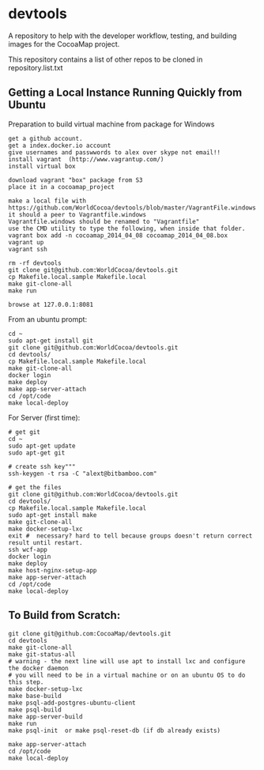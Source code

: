 devtools
========

A repository to help with the developer workflow, testing, and building images for the CocoaMap project.

This repository contains a list of other repos to be cloned in repository.list.txt


Getting a Local Instance Running Quickly from Ubuntu
----------------------------------------------------

Preparation to build virtual machine from package for Windows

    get a github account.
    get a index.docker.io account
    give usernames and passwwords to alex over skype not email!!
    install vagrant  (http://www.vagrantup.com/)
    install virtual box

    download vagrant "box" package from S3
    place it in a cocoamap_project

    make a local file with https://github.com/WorldCocoa/devtools/blob/master/VagrantFile.windows
    it should a peer to Vagrantfile.windows 
    Vagrantfile.windows should be renamed to "Vagrantfile"
    use the CMD utility to type the following, when inside that folder.
    vagrant box add -n cocoamap_2014_04_08 cocoamap_2014_04_08.box
    vagrant up
    vagrant ssh

    rm -rf devtools
    git clone git@github.com:WorldCocoa/devtools.git
    cp Makefile.local.sample Makefile.local
    make git-clone-all
    make run

    browse at 127.0.0.1:8081


From an ubuntu prompt:

    cd ~
    sudo apt-get install git
    git clone git@github.com:WorldCocoa/devtools.git
    cd devtools/
    cp Makefile.local.sample Makefile.local
    make git-clone-all
    docker login
    make deploy
    make app-server-attach
    cd /opt/code
    make local-deploy


For Server (first time):

    # get git
    cd ~
    sudo apt-get update
    sudo apt-get git

    # create ssh key"""
    ssh-keygen -t rsa -C "alext@bitbamboo.com"

    # get the files
    git clone git@github.com:WorldCocoa/devtools.git
    cd devtools/
    cp Makefile.local.sample Makefile.local
    sudo apt-get install make
    make git-clone-all
    make docker-setup-lxc
    exit #  necessary? hard to tell because groups doesn't return correct result until restart.
    ssh wcf-app
    docker login
    make deploy
    make host-nginx-setup-app
    make app-server-attach
    cd /opt/code
    make local-deploy




To Build from Scratch: 
----------------------

    git clone git@github.com:CocoaMap/devtools.git
    cd devtools
    make git-clone-all
    make git-status-all
    # warning - the next line will use apt to install lxc and configure the docker daemon
    # you will need to be in a virtual machine or on an ubuntu OS to do this step.
    make docker-setup-lxc
    make base-build
    make psql-add-postgres-ubuntu-client
    make psql-build
    make app-server-build
    make run
    make psql-init  or make psql-reset-db (if db already exists)

    make app-server-attach
    cd /opt/code
    make local-deploy
